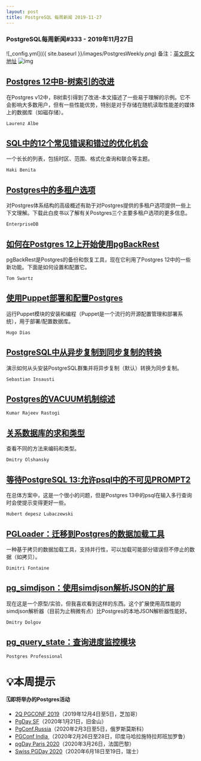 ```yaml
---
layout: post
title: PostgreSQL 每周新闻 2019-11-27
---
```

### PostgreSQL每周新闻#333 - 2019年11月27日
![_config.yml]({{ site.baseurl }}/images/PostgresWeekly.png)
备注：[英文原文地址](https://postgresweekly.com/issues/333)
![img](https://res.cloudinary.com/cpress/image/upload/w_1280,e_sharpen:60/vnc1nuiiqncbwmp32vt1.jpg)

## [Postgres 12中B-树索引的改进](https://postgresweekly.com/link/80458/web)
在Postgres v12中，B树索引得到了改进-本文描述了一些易于理解的示例。它不会影响大多数用户，但有一些性能优势，特别是对于存储在随机读取性能差的媒体上的数据库（如磁存储）。

`Laurenz Albe `

## [SQL中的12个常见错误和错过的优化机会](https://postgresweekly.com/link/80459/web)
一个长长的列表，包括时区、范围、格式化查询和联合等主题。

`Haki Benita `

## [Postgres中的多租户选项](https://postgresweekly.com/link/80460/web)
对Postgres体系结构的高级概述有助于对Postgres提供的多租户选项提供一些上下文理解。下载此白皮书以了解有关Postgres三个主要多租户选项的更多信息。

`EnterpriseDB `

## [如何在Postgres 12上开始使用pgBackRest](https://postgresweekly.com/link/80461/web)
pgBackRest是Postgres的备份和恢复工具，现在它利用了Postgres 12中的一些新功能。下面是如何设置和配置它。

`Tom Swartz `

## [使用Puppet部署和配置Postgres](https://postgresweekly.com/link/80463/web)
运行Puppet模块的安装和编程（Puppet是一个流行的开源配置管理和部署系统），用于部署/配置数据库。


`Hugo Dias `
## [PostgreSQL中从异步复制到同步复制的转换](https://postgresweekly.com/link/80465/web)
演示如何从头安装PostgreSQL群集并将异步复制（默认）转换为同步复制。


`Sebastian Insausti `
## [Postgres的VACUUM机制综述](https://postgresweekly.com/link/80466/web)


`Kumar Rajeev Rastogi `
## [关系数据库的求和类型](https://postgresweekly.com/link/80467/web)
查看不同的方法来编码和类型。


`Dmitry Olshansky `
## [等待PostgreSQL 13:允许psql中的不可见PROMPT2](https://postgresweekly.com/link/80468/web)
在总体方案中，这是一个很小的问题，但是Postgres 13中的psql在输入多行查询时会使提示变得更好一些。


`Hubert depesz Lubaczewski `
## [PGLoader：迁移到Postgres的数据加载工具](https://postgresweekly.com/link/80469/web)
一种基于拷贝的数据加载工具，支持并行性，可以加载可能部分错误但不停止的数据（如拷贝）。

`Dimitri Fontaine `

## [pg_simdjson：使用simdjson解析JSON的扩展](https://postgresweekly.com/link/80471/web)
现在这是一个原型/实验，但我喜欢看到这样的东西。这个扩展使用高性能的simdjson解析器（目前为止稍微有点）比Postgres的本地JSON解析器性能好。

`Dmitry Dolgov `

## [pg_query_state：查询进度监控模块](https://postgresweekly.com/link/80479/web)


`Postgres Professional `
# 💡本周提示


**🗓即将举办的Postgres活动**
- [2Q PGCONF 2019](https://postgresweekly.com/link/80473/web)（2019年12月4日至5日，芝加哥）
- [PgDay SF](https://postgresweekly.com/link/80474/web)（2020年1月21日，旧金山）
- [PgConf.Russia](https://postgresweekly.com/link/80475/web)（2020年2月3日至5日，俄罗斯莫斯科）
- [PGConf India ](https://postgresweekly.com/link/80476/web)（2020年2月26日至28日，印度马哈拉施特拉邦班加罗鲁）
- [pgDay Paris 2020](https://postgresweekly.com/link/80477/web)（2020年3月26日，法国巴黎）
- [Swiss PGDay 2020](https://postgresweekly.com/link/80478/web)（2020年6月18日至19日，瑞士）

